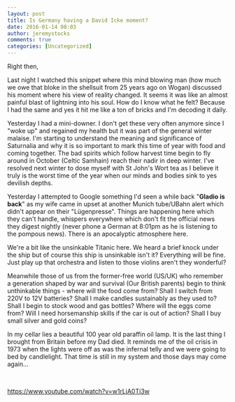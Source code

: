 ```yaml
---
layout: post
title: Is Germany having a David Icke moment?
date: 2016-01-14 08:03
author: jeremystocks
comments: true
categories: [Uncategorized]
---
```

Right then,

Last night I watched this snippet where this mind blowing man (how much we owe that bloke in the shellsuit from 25 years ago on Wogan) discussed his moment where his view of reality changed. It seems it was like an almost painful blast of lightning into his soul. How do I know what he felt? Because I had the same and yes it hit me like a ton of bricks and I'm decoding it daily.

Yesterday I had a mini-downer. I don't get these very often anymore since I "woke up" and regained my health but it was part of the general winter malaise. I'm starting to understand the meaning and significance of Saturnalia and why it is so important to mark this time of year with food and coming together. The bad spirits which follow harvest time begin to fly around in October (Celtic Samhain) reach their nadir in deep winter. I've resolved next winter to dose myself with St John's Wort tea as I believe it truly is the worst time of the year when our minds and bodies sink to yes devilish depths.

Yesterday I attempted to Google something I'd seen a while back "<strong>Gladio is back</strong>" as my wife came in upset at another Munich tube/UBahn alert which didn't appear on their "Lügenpresse". Things are happening here which they can't handle, whispers everywhere which don't fit the official news they digest nightly (never phone a German at 8:01pm as he is listening to the pompous news). There is an apocalyptic atmosphere here.

We're a bit like the unsinkable Titanic here. We heard a brief knock under the ship but of course this ship is unsinkable isn't it? Everything will be fine. Just play up that orchestra and listen to those violins aren't they wonderful?

Meanwhile those of us from the former-free world (US/UK) who remember a generation shaped by war and survival (Our British parents) begin to think unthinkable things - where will the food come from? Shall I switch from 220V to 12V batteries? Shall I make candles sustainably as they used to? Shall I begin to stock wood and gas bottles? Where will the eggs come from? Will I need horsemanship skills if the car is out of action? Shall I buy small silver and gold coins?

In my cellar lies a beautiful 100 year old paraffin oil lamp. It is the last thing I brought from Britain before my Dad died. It reminds me of the oil crisis in 1973 when the lights were off as was the infernal telly and we were going to bed by candlelight. That time is still in my system and those days may come again...

&nbsp;

https://www.youtube.com/watch?v=w1rLjA0Ti3w
